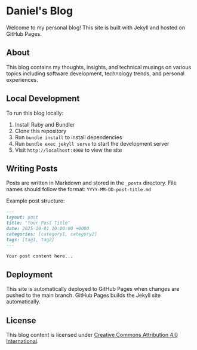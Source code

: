 # Daniel's Blog

Welcome to my personal blog! This site is built with Jekyll and hosted on GitHub Pages.

## About

This blog contains my thoughts, insights, and technical musings on various topics including software development, technology trends, and personal experiences.

## Local Development

To run this blog locally:

1. Install Ruby and Bundler
2. Clone this repository
3. Run `bundle install` to install dependencies
4. Run `bundle exec jekyll serve` to start the development server
5. Visit `http://localhost:4000` to view the site

## Writing Posts

Posts are written in Markdown and stored in the `_posts` directory. File names should follow the format: `YYYY-MM-DD-post-title.md`

Example post structure:
```markdown
---
layout: post
title: "Your Post Title"
date: 2025-10-01 10:00:00 +0000
categories: [category1, category2]
tags: [tag1, tag2]
---

Your post content here...
```

## Deployment

This site is automatically deployed to GitHub Pages when changes are pushed to the main branch. GitHub Pages builds the Jekyll site automatically.

## License

This blog content is licensed under [Creative Commons Attribution 4.0 International](https://creativecommons.org/licenses/by/4.0/).